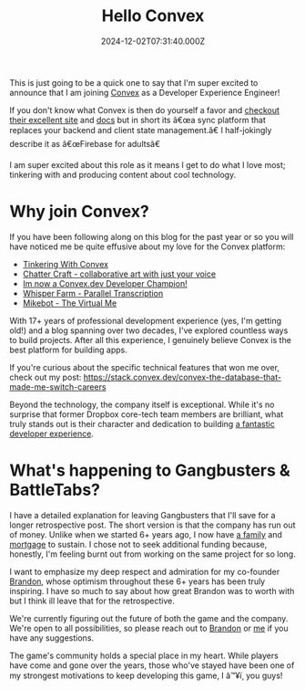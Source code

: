 ﻿---
coverImage: ./header.jpg
date: '2024-12-02T07:31:40.000Z'
tags:
  - personal
  - convex
title: Hello Convex
---

This is just going to be a quick one to say that I'm super excited to announce that I am joining [Convex](convex.dev) as a Developer Experience Engineer!

If you don't know what Convex is then do yourself a favor and [checkout their excellent site](https://www.convex.dev/) and [docs](https://docs.convex.dev/) but in short its â€œa sync platform that replaces your backend and client state management.â€ I half-jokingly describe it as â€œFirebase for adultsâ€

I am super excited about this role as it means I get to do what I love most; tinkering with and producing content about cool technology.

# Why join Convex?

If you have been following along on this blog for the past year or so you will have noticed me be quite effusive about my love for the Convex platform:

- [Tinkering With Convex](https://mikecann.blog/posts/tinkering-with-convex)
- [Chatter Craft - collaborative art with just your voice](https://mikecann.blog/posts/chatter-craft-collaborative-art-with-just-your-voice)
- [Im now a Convex.dev Developer Champion!](https://mikecann.blog/posts/im-now-a-convex-developer-advocate)
- [Whisper Farm - Parallel Transcription](https://mikecann.blog/posts/whisper-farm-parallel-transcription)
- [Mikebot - The Virtual Me](https://mikecann.blog/posts/mikebot-the-virtual-me)

With 17+ years of professional development experience (yes, I'm getting old!) and a blog spanning over two decades, I've explored countless ways to build projects. After all this experience, I genuinely believe Convex is the best platform for building apps.

If you're curious about the specific technical features that won me over, check out my post: https://stack.convex.dev/convex-the-database-that-made-me-switch-careers

Beyond the technology, the company itself is exceptional. While it's no surprise that former Dropbox core-tech team members are brilliant, what truly stands out is their character and dedication to building [a fantastic developer experience](https://mikecann.blog/posts/tinkering-with-convex).

# What's happening to Gangbusters & BattleTabs?

I have a detailed explanation for leaving Gangbusters that I'll save for a longer retrospective post. The short version is that the company has run out of money. Unlike when we started 6+ years ago, I now have [a family](https://mikecann.blog/posts/joshua-christopher-cann) and [mortgage](https://mikecann.blog/posts/moving-home-and-startlink) to sustain. I chose not to seek additional funding because, honestly, I'm feeling burnt out from working on the same project for so long.

I want to emphasize my deep respect and admiration for my co-founder [Brandon](linkedin.com/in/thebrandonwu/), whose optimism throughout these 6+ years has been truly inspiring. I have so much to say about how great Brandon was to worth with but I think ill leave that for the retrospective.

We're currently figuring out the future of both the game and the company. We're open to all possibilities, so please reach out to [Brandon](https://www.notion.so/Gangbusters-a-Retrospective-150fd70ecfa0801ca372eeadcbf73658?pvs=21) or [me](https://www.notion.so/10ffd70ecfa0800eaf28d8aa2604be10?pvs=21) if you have any suggestions.

The game's community holds a special place in my heart. While players have come and gone over the years, those who've stayed have been one of my strongest motivations to keep developing this game, I â™¥ï¸ you guys!
